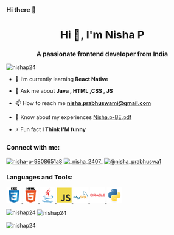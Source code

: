 ### Hi there 👋

<!--
**nishap24/nishap24** is a ✨ _special_ ✨ repository because its `README.md` (this file) appears on your GitHub profile.

Here are some ideas to get you started:

- 🔭 I’m currently working on ...
- 🌱 I’m currently learning ...
- 👯 I’m looking to collaborate on ...
- 🤔 I’m looking for help with ...
- 💬 Ask me about ...
- 📫 How to reach me: ...
- 😄 Pronouns: ...
- ⚡ Fun fact: ...
-->
<h1 align="center">Hi 👋, I'm Nisha P</h1>
<h3 align="center">A passionate frontend developer from India</h3>


<p align="left"> <img src="https://komarev.com/ghpvc/?username=nishap24&label=Profile%20views&color=0e75b6&style=flat" alt="nishap24" /> </p>

- 🌱 I’m currently learning **React Native**

- 💬 Ask me about **Java , HTML ,CSS , JS**

- 📫 How to reach me **nisha.prabhuswami@gmail.com**

- 📄 Know about my experiences [Nisha.p-BE.pdf](Nisha.p-BE.pdf)

- ⚡ Fun fact **I Think I'M funny**


<h3 align="left">Connect with me:</h3>
<p align="left">
<a href="https://linkedin.com/in/nisha-p-9808651a8" target="blank"><img align="center" src="https://raw.githubusercontent.com/rahuldkjain/github-profile-readme-generator/master/src/images/icons/Social/linked-in-alt.svg" alt="nisha-p-9808651a8" height="30" width="40" /></a>
<a href="https://instagram.com/_nisha_2407_" target="blank"><img align="center" src="https://raw.githubusercontent.com/rahuldkjain/github-profile-readme-generator/master/src/images/icons/Social/instagram.svg" alt="_nisha_2407_" height="30" width="40" /></a>
<a href="https://www.hackerrank.com/@nisha_prabhuswa1" target="blank"><img align="center" src="https://raw.githubusercontent.com/rahuldkjain/github-profile-readme-generator/master/src/images/icons/Social/hackerrank.svg" alt="@nisha_prabhuswa1" height="30" width="40" /></a>
</p>

<h3 align="left">Languages and Tools:</h3>
<p align="left"> <a href="https://www.w3schools.com/css/" target="_blank" rel="noreferrer"> <img src="https://raw.githubusercontent.com/devicons/devicon/master/icons/css3/css3-original-wordmark.svg" alt="css3" width="40" height="40"/> </a> <a href="https://www.w3.org/html/" target="_blank" rel="noreferrer"> <img src="https://raw.githubusercontent.com/devicons/devicon/master/icons/html5/html5-original-wordmark.svg" alt="html5" width="40" height="40"/> </a> <a href="https://www.java.com" target="_blank" rel="noreferrer"> <img src="https://raw.githubusercontent.com/devicons/devicon/master/icons/java/java-original.svg" alt="java" width="40" height="40"/> </a> <a href="https://developer.mozilla.org/en-US/docs/Web/JavaScript" target="_blank" rel="noreferrer"> <img src="https://raw.githubusercontent.com/devicons/devicon/master/icons/javascript/javascript-original.svg" alt="javascript" width="40" height="40"/> </a> <a href="https://www.mysql.com/" target="_blank" rel="noreferrer"> <img src="https://raw.githubusercontent.com/devicons/devicon/master/icons/mysql/mysql-original-wordmark.svg" alt="mysql" width="40" height="40"/> </a> <a href="https://www.oracle.com/" target="_blank" rel="noreferrer"> <img src="https://raw.githubusercontent.com/devicons/devicon/master/icons/oracle/oracle-original.svg" alt="oracle" width="40" height="40"/> </a> <a href="https://www.python.org" target="_blank" rel="noreferrer"> <img src="https://raw.githubusercontent.com/devicons/devicon/master/icons/python/python-original.svg" alt="python" width="40" height="40"/> </a> </p>

<p><img align="left" src="https://github-readme-stats.vercel.app/api/top-langs?username=nishap24&show_icons=true&locale=en&layout=compact" alt="nishap24" /></p>

<p>&nbsp;<img align="center" src="https://github-readme-stats.vercel.app/api?username=nishap24&show_icons=true&locale=en" alt="nishap24" /></p>

<p><img align="center" src="https://github-readme-streak-stats.herokuapp.com/?user=nishap24&" alt="nishap24" /></p>


